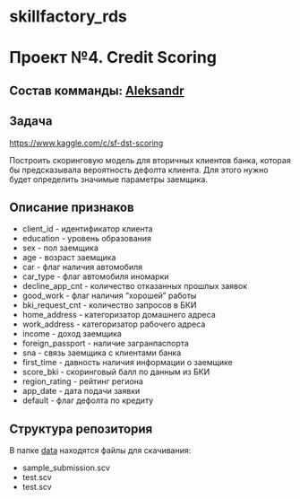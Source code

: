# skillfactory_rds
Проект №4. Credit Scoring
========================

Состав комманды: [Aleksandr](https://github.com/AleksandrBychkov?tab=overview&from=2021-04-01&to=2021-04-14)
------------
Задача
-----------
https://www.kaggle.com/c/sf-dst-scoring

Построить скоринговую модель для вторичных клиентов банка, которая бы предсказывала вероятность дефолта клиента. Для этого нужно будет определить значимые параметры заемщика.

Описание признаков
------------------------
* client_id - идентификатор клиента
* education - уровень образования
* sex - пол заемщика
* age - возраст заемщика
* car - флаг наличия автомобиля
* car_type - флаг автомобиля иномарки
* decline_app_cnt - количество отказанных прошлых заявок
* good_work - флаг наличия “хорошей” работы
* bki_request_cnt - количество запросов в БКИ
* home_address - категоризатор домашнего адреса
* work_address - категоризатор рабочего адреса
* income - доход заемщика
* foreign_passport - наличие загранпаспорта
* sna - связь заемщика с клиентами банка
* first_time - давность наличия информации о заемщике
* score_bki - скоринговый балл по данным из БКИ
* region_rating - рейтинг региона
* app_date - дата подачи заявки
* default - флаг дефолта по кредиту


Структура репозитория
-----------------
В папке [data](https://github.com/Polinia/skillfactory_rds/tree/main/module_4/data) находятся файлы для скачивания:

* sample_submission.scv
* test.scv
* test.scv
